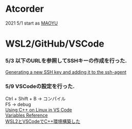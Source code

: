 # Atcorder
2021 5/1 start as [MAOYU](https://atcoder.jp/users/MAOYU)


# WSL2/GitHub/VSCode
### 5/3 以下のURLを参照してSSHキーの作成を行った.
[Generating a new SSH key and adding it to the ssh-agent](https://docs.github.com/en/github/authenticating-to-github/generating-a-new-ssh-key-and-adding-it-to-the-ssh-agent#adding-your-ssh-key-to-the-ssh-agent)

### 5/9 VSCodeの設定を行った.
Ctrl + Shift + B → コンパイル \
F5 → debug \
[Using C++ on Linux in VS Code](https://code.visualstudio.com/docs/cpp/config-linux)\
[Variables Reference](https://code.visualstudio.com/docs/editor/variables-reference)\
[WSL2とVSCodeでC++環境構築した](https://ntk-ta01.hatenablog.com/entry/2020/09/09/181155)
